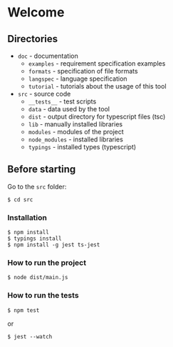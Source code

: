 # Welcome

## Directories

- `doc` - documentation
  - `examples` - requirement specification examples
  - `formats` - specification of file formats
  - `langspec` - language specification
  - `tutorial` - tutorials about the usage of this tool
- `src` - source code
  - `__tests__` - test scripts
  - `data` - data used by the tool
  - `dist` - output directory for typescript files (tsc)
  - `lib` - manually installed libraries
  - `modules` - modules of the project
  - `node_modules` - installed libraries
  - `typings` - installed types (typescript)


## Before starting

Go to the `src` folder:
```shell
$ cd src
```

### Installation
```shell
$ npm install
$ typings install
$ npm install -g jest ts-jest
```

### How to run the project
```shell
$ node dist/main.js
```

### How to run the tests
```shell
$ npm test
```
or
```shell
$ jest --watch
```